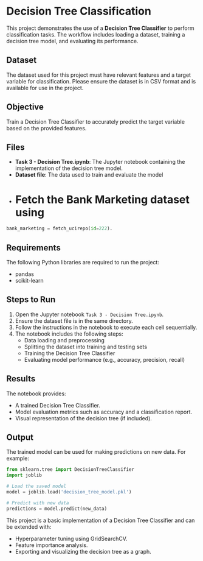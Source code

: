 # Decision Tree Classification

This project demonstrates the use of a **Decision Tree Classifier** to perform classification tasks. The workflow includes loading a dataset, training a decision tree model, and evaluating its performance.

## Dataset
The dataset used for this project must have relevant features and a target variable for classification. Please ensure the dataset is in CSV format and is available for use in the project.

## Objective
Train a Decision Tree Classifier to accurately predict the target variable based on the provided features.

## Files
- **Task 3 - Decision Tree.ipynb**: The Jupyter notebook containing the implementation of the decision tree model.
- **Dataset file**: The data used to train and evaluate the model
- # Fetch the Bank Marketing dataset using
```python
bank_marketing = fetch_ucirepo(id=222).
```

## Requirements
The following Python libraries are required to run the project:
- pandas
- scikit-learn

## Steps to Run
1. Open the Jupyter notebook `Task 3 - Decision Tree.ipynb`.
2. Ensure the dataset file is in the same directory.
3. Follow the instructions in the notebook to execute each cell sequentially.
4. The notebook includes the following steps:
   - Data loading and preprocessing
   - Splitting the dataset into training and testing sets
   - Training the Decision Tree Classifier
   - Evaluating model performance (e.g., accuracy, precision, recall)

## Results
The notebook provides:
- A trained Decision Tree Classifier.
- Model evaluation metrics such as accuracy and a classification report.
- Visual representation of the decision tree (if included).

## Output
The trained model can be used for making predictions on new data. For example:
```python
from sklearn.tree import DecisionTreeClassifier
import joblib

# Load the saved model
model = joblib.load('decision_tree_model.pkl')

# Predict with new data
predictions = model.predict(new_data)
```

This project is a basic implementation of a Decision Tree Classifier and can be extended with:
- Hyperparameter tuning using GridSearchCV.
- Feature importance analysis.
- Exporting and visualizing the decision tree as a graph.

